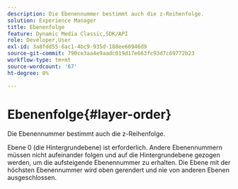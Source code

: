 ```yaml
---
description: Die Ebenennummer bestimmt auch die z-Reihenfolge.
solution: Experience Manager
title: Ebenenfolge
feature: Dynamic Media Classic,SDK/API
role: Developer,User
exl-id: 3a8fdd55-6ac1-4bc9-935d-188ee60946d9
source-git-commit: 790ce3aa4e9aadc019d17e663fc93d7c69772b23
workflow-type: tm+mt
source-wordcount: '67'
ht-degree: 0%

---
```


# Ebenenfolge{#layer-order}

Die Ebenennummer bestimmt auch die z-Reihenfolge.

Ebene 0 (die Hintergrundebene) ist erforderlich. Andere Ebenennummern müssen nicht aufeinander folgen und auf die Hintergrundebene gezogen werden, um die aufsteigende Ebenennummer zu erhalten. Die Ebene mit der höchsten Ebenennummer wird oben gerendert und nie von anderen Ebenen ausgeschlossen.
